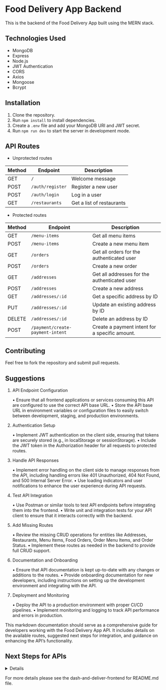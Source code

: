 # Food Delivery App Backend

This is the backend of the Food Delivery App built using the MERN stack.

## Technologies Used

- MongoDB
- Express
- Node.js
- JWT Authentication
- CORS
- Axios
- Mongoose
- Bcrypt

## Installation

1. Clone the repository.
2. Run `npm install` to install dependencies.
3. Create a `.env` file and add your MongoDB URI and JWT secret.
4. Run `npm run dev` to start the server in development mode.

## API Routes

- Unprotected routes

| Method | Endpoint         | Description               |
| ------ | ---------------- | ------------------------- |
| GET    | `/`              | Welcome message           |
| POST   | `/auth/register` | Register a new user       |
| POST   | `/auth/login`    | Log in a user             |
| GET    | `/restaurants`   | Get a list of restaurants |

- Protected routes

| Method | Endpoint                         | Description                                    |
| ------ | -------------------------------- | ---------------------------------------------- |
| GET    | `/menu-items`                    | Get all menu items                             |
| POST   | `/menu-items`                    | Create a new menu item                         |
| GET    | `/orders`                        | Get all orders for the authenticated user      |
| POST   | `/orders`                        | Create a new order                             |
| GET    | `/addresses`                     | Get all addresses for the authenticated user   |
| POST   | `/addresses`                     | Create a new address                           |
| GET    | `/addresses/:id`                 | Get a specific address by ID                   |
| PUT    | `/addresses/:id`                 | Update an existing address by ID               |
| DELETE | `/addresses/:id`                 | Delete an address by ID                        |
| POST   | `/payment/create-payment-intent` | Create a payment intent for a specific amount. |

## Contributing

Feel free to fork the repository and submit pull requests.

## Suggestions

1. API Endpoint Configuration

   • Ensure that all frontend applications or services consuming this API are configured to use the correct API base URL.
   • Store the API base URL in environment variables or configuration files to easily switch between development, staging, and production environments.

2. Authentication Setup

   • Implement JWT authentication on the client side, ensuring that tokens are securely stored (e.g., in localStorage or sessionStorage).
   • Include the JWT token in the Authorization header for all requests to protected routes.

3. Handle API Responses

   • Implement error handling on the client side to manage responses from the API, including handling errors like 401 Unauthorized, 404 Not Found, and 500 Internal Server Error.
   • Use loading indicators and user notifications to enhance the user experience during API requests.

4. Test API Integration

   • Use Postman or similar tools to test API endpoints before integrating them into the frontend.
   • Write unit and integration tests for your API client to ensure that it interacts correctly with the backend.

5. Add Missing Routes

   • Review the missing CRUD operations for entities like Addresses, Restaurants, Menu Items, Food Orders, Order Menu Items, and Order Status.
   • Implement these routes as needed in the backend to provide full CRUD support.

6. Documentation and Onboarding

   • Ensure that API documentation is kept up-to-date with any changes or additions to the routes.
   • Provide onboarding documentation for new developers, including instructions on setting up the development environment and integrating with the API.

7. Deployment and Monitoring

   • Deploy the API to a production environment with proper CI/CD pipelines.
   • Implement monitoring and logging to track API performance and errors in production.

This markdown documentation should serve as a comprehensive guide for developers working with the Food Delivery App API. It includes details on the available routes, suggested next steps for integration, and guidance on enhancing the API’s functionality.

## Next Steps for APIs

<details>

### DoorDash API Integration

- **Explore DoorDash API**: Understand the endpoints and integrate them into your backend.
- **Add Routes**: Create routes to fetch restaurant data from DoorDash and manage orders.
- **Error Handling**: Implement robust error handling and logging for DoorDash API calls.
- **Plan B**: Use the static dummy data to simulate the restaurant and menu-item API calls.

### Enhance Stripe Integration

- **Webhook Support**: Implement Stripe webhooks to handle events like successful payments.
- **Subscription Features**: Consider adding support for subscription payments if needed.
- **Error Handling**: Improve error handling for better reliability and user experience.

### Testing and Documentation

- **Unit and Integration Tests**: Ensure all new features are thoroughly tested.
- **Update Documentation**: Reflect new integrations and endpoints in the API documentation.
- **Load Testing**: Validate the backend’s performance under load with the new integrations.

</details>

For more details please see the dash-and-deliver-frontend for README.md file.
